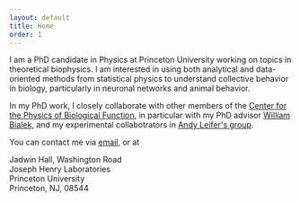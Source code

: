```yaml
---
layout: default
title: Home
order: 1
---
```


I am a PhD candidate in Physics at Princeton University working on topics in theoretical biophysics. I am interested in using both analytical and data-oriented methods from statistical physics to understand collective behavior in biology, particularly in neuronal networks and animal behavior. 

In my PhD work, I closely collaborate with other members of the [Center for the Physics of Biological Function](https://biophysics.princeton.edu), in particular with my PhD advisor [William Bialek](http://www.princeton.edu/~wbialek/wbialek.html), and my experimental collabotrators in [Andy Leifer's group](http://leiferlab.princeton.edu). 

You can contact me via [email](mailto:xiaowenc@princeton.edu), or at

Jadwin Hall, Washington Road  
Joseph Henry Laboratories  
Princeton University  
Princeton, NJ, 08544





